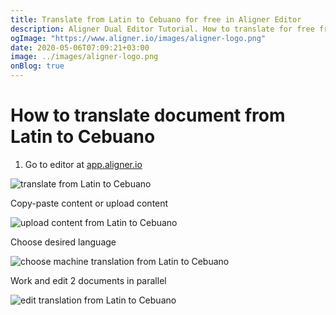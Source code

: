 ```yaml
---
title: Translate from Latin to Cebuano for free in Aligner Editor
description: Aligner Dual Editor Tutorial. How to translate for free from Latin to Cebuano. Aligner is multilingual document management platform. 
ogImage: "https://www.aligner.io/images/aligner-logo.png"
date: 2020-05-06T07:09:21+03:00
image: ../images/aligner-logo.png
onBlog: true
---
```


# How to translate document from Latin to Cebuano

1. Go to editor at [app.aligner.io](https://app.aligner.io "Aligner App web page")

![translate from Latin to Cebuano](../aligner-blank-editor.png "translate from Latin to Cebuano")

Copy-paste content or upload content

![upload content from Latin to Cebuano](../aligner-uploaded-document.png "upload content from Latin to Cebuano")

Choose desired language

![choose machine translation from Latin to Cebuano](../aligner-language-dropdown.png "choose machine translation from Latin to Cebuano")

Work and edit 2 documents in parallel

![edit translation from Latin to Cebuano](../aligner-double-sitded-editor.png "edit translation from Latin to Cebuano")

